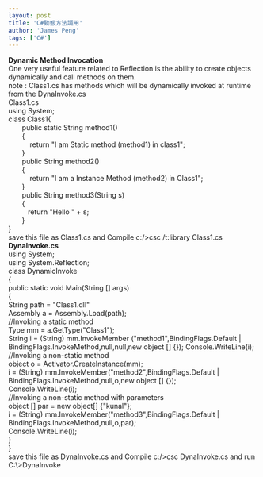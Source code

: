 ```yaml
---
layout: post
title: 'C#動態方法調用'
author: 'James Peng'
tags: ['C#']
---
```


**Dynamic Method Invocation**  
One very useful feature related to Reflection is the ability to create
objects dynamically and call methods on them.  
note : Class1.cs has methods which will be dynamically invoked at
runtime from the DynaInvoke.cs  
Class1.cs  
using System;  
class Class1{  
       public static String method1()  
       {  
           return "I am Static method (method1) in class1";  
       }  
       public String method2()  
       {  
           return "I am a Instance Method (method2) in Class1";  
       }  
       public String method3(String s)  
       {  
          return "Hello " + s;  
       }  
}  
save this file as Class1.cs and Compile c:/\>csc /t:library Class1.cs  
**DynaInvoke.cs**  
using System;  
using System.Reflection;  
class DynamicInvoke  
{  
public static void Main(String [] args)  
{  
String path = "Class1.dll"  
Assembly a = Assembly.Load(path);  
//Invoking a static method  
Type mm = a.GetType("Class1");  
String i = (String) mm.InvokeMember ("method1",BindingFlags.Default |
BindingFlags.InvokeMethod,null,null,new object [] {});
Console.WriteLine(i);  
//Invoking a non-static method  
object o = Activator.CreateInstance(mm);  
i = (String) mm.InvokeMember("method2",BindingFlags.Default |
BindingFlags.InvokeMethod,null,o,new object [] {});  
Console.WriteLine(i);  
//Invoking a non-static method with parameters  
object [] par = new object[] {"kunal"};  
i = (String) mm.InvokeMember("method3",BindingFlags.Default |
BindingFlags.InvokeMethod,null,o,par);  
Console.WriteLine(i);  
}  
}  
save this file as DynaInvoke.cs and Compile c:/\>csc DynaInvoke.cs and
run C:\\\>DynaInvoke


